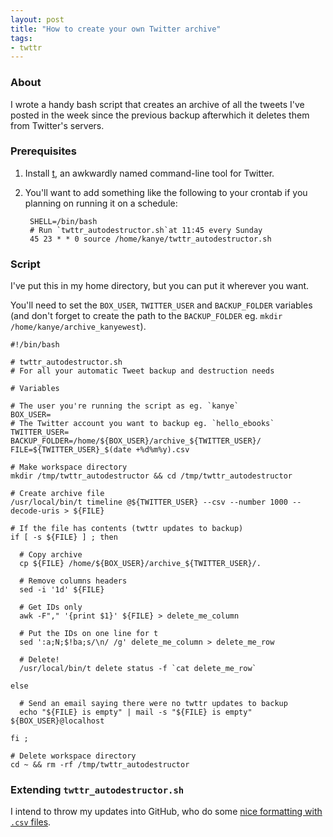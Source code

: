 ```yaml
---
layout: post
title: "How to create your own Twitter archive"
tags:
- twttr
---
```


### About

I wrote a handy bash script that creates an archive of all the tweets I've
posted in the week since the previous backup afterwhich it deletes them from
Twitter's servers.

### Prerequisites

1. Install [t](https://github.com/sferik/t), an awkwardly named command-line tool for Twitter.
2. You'll want to add something like the following to your crontab if you
   planning on running it on a schedule:

        SHELL=/bin/bash
        # Run `twttr_autodestructor.sh`at 11:45 every Sunday
        45 23 * * 0 source /home/kanye/twttr_autodestructor.sh

### Script

I've put this in my home directory, but you can put it wherever you want.

You'll need to set the `BOX_USER`, `TWITTER_USER` and `BACKUP_FOLDER` variables
(and don't forget to create the path to the `BACKUP_FOLDER` eg. `mkdir
/home/kanye/archive_kanyewest`).

    #!/bin/bash

    # twttr_autodestructor.sh
    # For all your automatic Tweet backup and destruction needs

    # Variables

    # The user you're running the script as eg. `kanye`
    BOX_USER=
    # The Twitter account you want to backup eg. `hello_ebooks`
    TWITTER_USER=
    BACKUP_FOLDER=/home/${BOX_USER}/archive_${TWITTER_USER}/
    FILE=${TWITTER_USER}_$(date +%d%m%y).csv

    # Make workspace directory
    mkdir /tmp/twttr_autodestructor && cd /tmp/twttr_autodestructor

    # Create archive file
    /usr/local/bin/t timeline @${TWITTER_USER} --csv --number 1000 --decode-uris > ${FILE}

    # If the file has contents (twttr updates to backup)
    if [ -s ${FILE} ] ; then

      # Copy archive
      cp ${FILE} /home/${BOX_USER}/archive_${TWITTER_USER}/.

      # Remove columns headers		
      sed -i '1d' ${FILE}

      # Get IDs only
      awk -F"," '{print $1}' ${FILE} > delete_me_column

      # Put the IDs on one line for t
      sed ':a;N;$!ba;s/\n/ /g' delete_me_column > delete_me_row

      # Delete!
      /usr/local/bin/t delete status -f `cat delete_me_row`
     
    else
      
      # Send an email saying there were no twttr updates to backup
      echo "${FILE} is empty" | mail -s "${FILE} is empty" ${BOX_USER}@localhost
        
    fi ;

    # Delete workspace directory
    cd ~ && rm -rf /tmp/twttr_autodestructor

### Extending `twttr_autodestructor.sh`

I intend to throw my updates into GitHub, who do some [nice formatting with `.csv` files](https://help.github.com/articles/rendering-csv-and-tsv-data).
